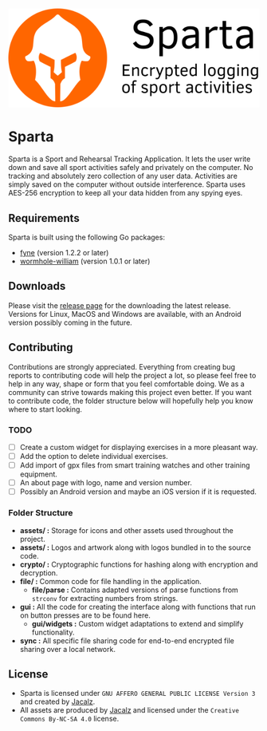 <p align="center">
  <br /><img
    src="assets/sparta-card-readme.png"
    alt="Sparta – Sport and Rehearsal Tracking Application"
  />
</p>

# Sparta

Sparta is a Sport and Rehearsal Tracking Application. It lets the user write down and save all sport activities safely and privately on the computer. No tracking and absolutely zero collection of any user data. Activities are simply saved on the computer without outside interference. Sparta uses AES-256 encryption to keep all your data hidden from any spying eyes.

## Requirements

Sparta is built using the following Go packages:

- [fyne](https://github.com/fyne-io/fyne) (version 1.2.2 or later)
- [wormhole-william](https://github.com/psanford/wormhole-william) (version 1.0.1 or later)

## Downloads

Please visit the [release page](https://github.com/Jacalz/sparta/releases) for the downloading the latest release.
Versions for Linux, MacOS and Windows are available, with an Android version possibly coming in the future.

## Contributing

Contributions are strongly appreciated. Everything from creating bug reports to contributing code will help the project a lot, so please feel free to help in any way, shape or form that you feel comfortable doing. We as a community can strive towards making this project even better. If you want to contribute code, the folder structure below will hopefully help you know where to start looking.

### TODO
- [ ] Create a custom widget for displaying exercises in a more pleasant way.
- [ ] Add the option to delete individual exercises.
- [ ] Add import of gpx files from smart training watches and other training equipment.
- [ ] An about page with logo, name and version number.
- [ ] Possibly an Android version and maybe an iOS version if it is requested.

### Folder Structure
- **assets/ :** Storage for icons and other assets used throughout the project.
- **assets/ :** Logos and artwork along with logos bundled in to the source code.
- **crypto/ :** Cryptographic functions for hashing along with encryption and decryption.
- **file/ :** Common code for file handling in the application.
  - **file/parse :** Contains adapted versions of parse functions from `strconv` for extracting numbers from strings.
- **gui :** All the code for creating the interface along with functions that run on button presses are to be found here.
  - **gui/widgets :** Custom widget adaptations to extend and simplify functionality.
- **sync :** All specific file sharing code for end-to-end encrypted file sharing over a local network.
  
## License
- Sparta is licensed under `GNU AFFERO GENERAL PUBLIC LICENSE Version 3` and created by [Jacalz](https://github.com/jacalz).
- All assets are produced by [Jacalz](https://github.com/jacalz) and licensed under the `Creative Commons By-NC-SA 4.0` license.
